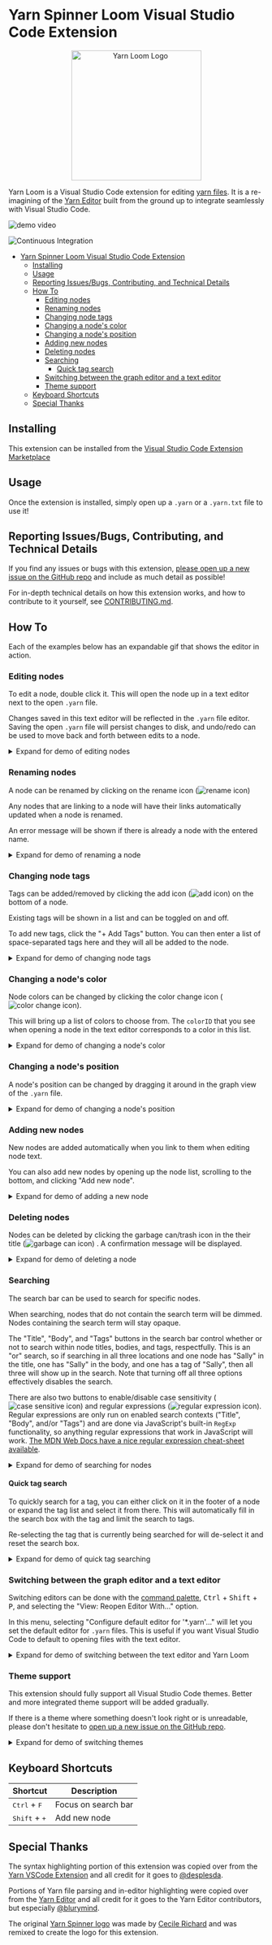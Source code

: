 # Yarn Spinner Loom Visual Studio Code Extension

<p align="center">
  <img src="./images/logo.svg" alt="Yarn Loom Logo" height="256px" />
</P>

Yarn Loom is a Visual Studio Code extension for editing [yarn files](https://yarnspinner.dev/). It is a re-imagining of the [Yarn Editor](https://github.com/YarnSpinnerTool/YarnEditor) built from the ground up to integrate seamlessly with Visual Studio Code.

![demo video](./images/demo.gif)

![Continuous Integration](https://github.com/TranquilMarmot/YarnLoom/workflows/Continuous%20Integration/badge.svg)

- [Yarn Spinner Loom Visual Studio Code Extension](#yarn-spinner-loom-visual-studio-code-extension)
  - [Installing](#installing)
  - [Usage](#usage)
  - [Reporting Issues/Bugs, Contributing, and Technical Details](#reporting-issuesbugs-contributing-and-technical-details)
  - [How To](#how-to)
    - [Editing nodes](#editing-nodes)
    - [Renaming nodes](#renaming-nodes)
    - [Changing node tags](#changing-node-tags)
    - [Changing a node's color](#changing-a-nodes-color)
    - [Changing a node's position](#changing-a-nodes-position)
    - [Adding new nodes](#adding-new-nodes)
    - [Deleting nodes](#deleting-nodes)
    - [Searching](#searching)
      - [Quick tag search](#quick-tag-search)
    - [Switching between the graph editor and a text editor](#switching-between-the-graph-editor-and-a-text-editor)
    - [Theme support](#theme-support)
  - [Keyboard Shortcuts](#keyboard-shortcuts)
  - [Special Thanks](#special-thanks)

## Installing

This extension can be installed from the [Visual Studio Code Extension Marketplace](https://marketplace.visualstudio.com/items?itemName=TranquilMarmot.yarn-spinner-loom)

## Usage

Once the extension is installed, simply open up a `.yarn` or a `.yarn.txt` file to use it!

## Reporting Issues/Bugs, Contributing, and Technical Details

If you find any issues or bugs with this extension, [please open up a new issue on the GitHub repo](https://github.com/TranquilMarmot/YarnLoom/issues/new/choose) and include as much detail as possible!

For in-depth technical details on how this extension works, and how to contribute to it yourself, see [CONTRIBUTING.md](./CONTRIBUTING.md).

## How To

Each of the examples below has an expandable gif that shows the editor in action.

### Editing nodes

To edit a node, double click it. This will open the node up in a text editor next to the open `.yarn` file.

Changes saved in this text editor will be reflected in the `.yarn` file editor. Saving the open `.yarn` file will persist changes to disk, and undo/redo can be used to move back and forth between edits to a node.

<details>
  <summary>Expand for demo of editing nodes</summary>
  <img src="./images/editing-node.gif" alt="Demo of editing a node" />
</details>

### Renaming nodes

A node can be renamed by clicking on the rename icon (![rename icon](./loom-editor/src/icons/rename.svg))

Any nodes that are linking to a node will have their links automatically updated when a node is renamed.

An error message will be shown if there is already a node with the entered name.

<details>
  <summary>Expand for demo of renaming a node</summary>
  <img src="./images/rename-node.gif" alt="Demo of renaming a node" />
</details>

### Changing node tags

Tags can be added/removed by clicking the add icon (![add icon](./loom-editor/src/icons/add.svg)) on the bottom of a node.

Existing tags will be shown in a list and can be toggled on and off.

To add new tags, click the "+ Add Tags" button. You can then enter a list of space-separated tags here and they will all be added to the node.

<details>
  <summary>Expand for demo of changing node tags</summary>
  <img src="./images/editing-tags.gif" alt="Demo of editing a node's tags" />
</details>

### Changing a node's color

Node colors can be changed by clicking the color change icon (![color change icon](./loom-editor/src/icons/symbol-color.svg)).

This will bring up a list of colors to choose from. The `colorID` that you see when opening a node in the text editor corresponds to a color in this list.

<details>
  <summary>Expand for demo of changing a node's color</summary>
  <img src="./images/changing-color.gif" alt="Demo of editing a node's color" />
</details>

### Changing a node's position

A node's position can be changed by dragging it around in the graph view of the `.yarn` file.

<details>
  <summary>Expand for demo of changing a node's position</summary>
  <img src="./images/moving-nodes.gif" alt="Demo of move nodes around in the graph editor" />
</details>

### Adding new nodes

New nodes are added automatically when you link to them when editing node text.

You can also add new nodes by opening up the node list, scrolling to the bottom, and clicking "Add new node".

<details>
  <summary>Expand for demo of adding a new node</summary>
  <img src="./images/adding-new-node.gif" alt="Demo of adding a new node" />
</details>

### Deleting nodes

Nodes can be deleted by clicking the garbage can/trash icon in the their title (![garbage can icon](./loom-editor/src/icons/trash.svg)) . A confirmation message will be displayed.

<details>
  <summary>Expand for demo of deleting a node</summary>
  <img src="./images/deleting-node.gif" alt="Demo of deleting a node" />
</details>

### Searching

The search bar can be used to search for specific nodes.

When searching, nodes that do not contain the search term will be dimmed. Nodes containing the search term will stay opaque.

The "Title", "Body", and "Tags" buttons in the search bar control whether or not to search within node titles, bodies, and tags, respectfully. This is an "or" search, so if searching in all three locations and one node has "Sally" in the title, one has "Sally" in the body, and one has a tag of "Sally", then all three will show up in the search. Note that turning off all three options effectively disables the search.

There are also two buttons to enable/disable case sensitivity (![case sensitive icon](./loom-editor/src/icons/case-sensitive.svg)) and regular expressions (![regular expression icon](./loom-editor/src/icons/regex.svg)). Regular expressions are only run on enabled search contexts ("Title", "Body", and/or "Tags") and are done via JavaScript's built-in `RegExp` functionality, so anything regular expressions that work in JavaScript will work. [The MDN Web Docs have a nice regular expression cheat-sheet available](https://developer.mozilla.org/en-US/docs/Web/JavaScript/Guide/Regular_Expressions/Cheatsheet).

<details>
  <summary>Expand for demo of searching for nodes</summary>
  <img src="./images/searching.gif" alt="Demo of searching for nodes" />
</details>

#### Quick tag search

To quickly search for a tag, you can either click on it in the footer of a node or expand the tag list and select it from there. This will automatically fill in the search box with the tag and limit the search to tags.

Re-selecting the tag that is currently being searched for will de-select it and reset the search box.

<details>
  <summary>Expand for demo of quick tag searching</summary>
  <img src="./images/quick-tag-search.gif" alt="Demo of quickly searching for tags" />
</details>

### Switching between the graph editor and a text editor

Switching editors can be done with the [command palette](https://code.visualstudio.com/docs/getstarted/userinterface#_command-palette), <kbd>Ctrl</kbd> + <kbd>Shift</kbd> + <kbd>P</kbd>, and selecting the "View: Reopen Editor With..." option.

In this menu, selecting "Configure default editor for '\*.yarn'..." will let you set the default editor for `.yarn` files. This is useful if you want Visual Studio Code to default to opening files with the text editor.

<details>
  <summary>Expand for demo of switching between the text editor and Yarn Loom</summary>
  <img src="./images/reopen-with-text-editor.gif" alt="Demo of switching between Yarn Loom and a text editor" />
</details>

### Theme support

This extension should fully support all Visual Studio Code themes. Better and more integrated theme support will be added gradually.

If there is a theme where something doesn't look right or is unreadable, please don't hesitate to [open up a new issue on the GitHub repo](https://github.com/TranquilMarmot/YarnLoom/issues/new/choose).

<details>
  <summary>Expand for demo of switching themes</summary>
  <img src="./images/theme-change.gif" alt="Demo of switching themes in Visual Studio Code" />
</details>

## Keyboard Shortcuts

| Shortcut                        | Description         |
| ------------------------------- | ------------------- |
| <kbd>Ctrl</kbd> + <kbd>F</kbd>  | Focus on search bar |
| <kbd>Shift</kbd> + <kbd>+</kbd> | Add new node        |

## Special Thanks

The syntax highlighting portion of this extension was copied over from the [Yarn VSCode Extension](https://github.com/YarnSpinnerTool/VSCodeExtension) and all credit for it goes to [@desplesda](https://github.com/desplesda).

Portions of Yarn file parsing and in-editor highlighting were copied over from the [Yarn Editor](https://github.com/YarnSpinnerTool/YarnEditor) and all credit for it goes to the Yarn Editor contributors, but especially [@blurymind](https://github.com/blurymind).

The original [Yarn Spinner logo](https://yarnspinner.dev/img/YarnSpinnerLogo.png) was made by [Cecile Richard](https://www.cecile-richard.com/) and was remixed to create the logo for this extension.
